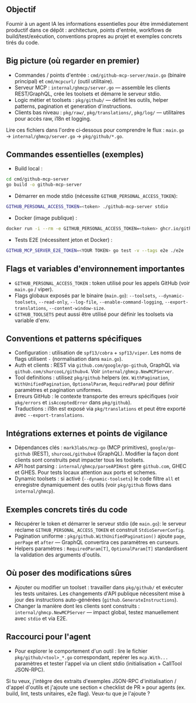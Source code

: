 ## Objectif

Fournir à un agent IA les informations essentielles pour être immédiatement productif dans ce dépôt : architecture, points d'entrée, workflows de build/test/exécution, conventions propres au projet et exemples concrets tirés du code.

## Big picture (où regarder en premier)

- Commandes / points d'entrée : `cmd/github-mcp-server/main.go` (binaire principal) et `cmd/mcpcurl/` (outil utilitaire).
- Serveur MCP : `internal/ghmcp/server.go` — assemble les clients REST/GraphQL, crée les toolsets et démarre le serveur stdio.
- Logic métier et toolsets : `pkg/github/` — définit les outils, helper patterns, pagination et generation d'instructions.
- Clients bas niveau : `pkg/raw/`, `pkg/translations/`, `pkg/log/` — utilitaires pour accès raw, i18n et logging.

Lire ces fichiers dans l'ordre ci‑dessous pour comprendre le flux : `main.go` → `internal/ghmcp/server.go` → `pkg/github/*.go`.

## Commandes essentielles (exemples)

- Build local :

```bash
cd cmd/github-mcp-server
go build -o github-mcp-server
```

- Démarrer en mode stdio (nécessite `GITHUB_PERSONAL_ACCESS_TOKEN`):

```bash
GITHUB_PERSONAL_ACCESS_TOKEN=<token> ./github-mcp-server stdio
```

- Docker (image publique) :

```bash
docker run -i --rm -e GITHUB_PERSONAL_ACCESS_TOKEN=<token> ghcr.io/github/github-mcp-server
```

- Tests E2E (nécessitent jeton et Docker) :

```bash
GITHUB_MCP_SERVER_E2E_TOKEN=<YOUR TOKEN> go test -v --tags e2e ./e2e
```

## Flags et variables d'environnement importantes

- `GITHUB_PERSONAL_ACCESS_TOKEN` : token utilisé pour les appels GitHub (voir `main.go` / viper).
- Flags globaux exposés par le binaire (`main.go`): `--toolsets`, `--dynamic-toolsets`, `--read-only`, `--log-file`, `--enable-command-logging`, `--export-translations`, `--content-window-size`.
- `GITHUB_TOOLSETS` peut aussi être utilisé pour définir les toolsets via variable d'env.

## Conventions et patterns spécifiques

- Configuration : utilisation de `spf13/cobra` + `spf13/viper`. Les noms de flags utilisent `-` (normalisation dans `main.go`).
- Auth et clients : REST via `github.com/google/go-github`, GraphQL via `github.com/shurcooL/githubv4`. Voir `internal/ghmcp.NewMCPServer`.
- Tool definitions : utilisez `pkg/github` helpers (ex. `WithPagination`, `WithUnifiedPagination`, `OptionalParam`, `RequiredParam`) pour définir paramètres et pagination uniformes.
- Erreurs GitHub : le contexte transporte des erreurs spécifiques (voir `pkg/errors` et `isAcceptedError` dans `pkg/github`).
- Traductions : i18n est exposé via `pkg/translations` et peut être exporté avec `--export-translations`.

## Intégrations externes et points de vigilance

- Dépendances clés : `mark3labs/mcp-go` (MCP primitives), `google/go-github` (REST), `shurcooL/githubv4` (GraphQL). Modifier la façon dont clients sont construits peut impacter tous les toolsets.
- API host parsing : `internal/ghmcp/parseAPIHost` gère `github.com`, GHEC et GHES. Pour tests locaux attention aux ports et schemes.
- Dynamic toolsets : si activé (`--dynamic-toolsets`) le code filtre `all` et enregistre dynamiquement des outils (voir `pkg/github` flows dans `internal/ghmcp`).

## Exemples concrets tirés du code

- Récupérer le token et démarrer le serveur stdio (de `main.go`): le serveur réclame `GITHUB_PERSONAL_ACCESS_TOKEN` et construit `StdioServerConfig`.
- Pagination uniforme : `pkg/github.WithUnifiedPagination()` ajoute `page`, `perPage` et `after` — GraphQL convertira ces paramètres en curseurs.
- Helpers paramètres : `RequiredParam[T]`, `OptionalParam[T]` standardisent la validation des arguments d'outils.

## Où poser des modifications sûres

- Ajouter ou modifier un toolset : travailler dans `pkg/github/` et exécuter les tests unitaires. Les changements d'API publique nécessitent mise à jour des instructions auto-générées (`github.GenerateInstructions`).
- Changer la manière dont les clients sont construits : `internal/ghmcp.NewMCPServer` — impact global, testez manuellement avec `stdio` et via E2E.

## Raccourci pour l'agent

- Pour explorer le comportement d'un outil : lire le fichier `pkg/github/<tool>_*.go` correspondant, repérer les `mcp.With...` paramètres et tester l'appel via un client stdio (initialisation + CallTool JSON-RPC).

Si tu veux, j'intègre des extraits d'exemples JSON-RPC d'initialisation / d'appel d'outils et j'ajoute une section « checklist de PR » pour agents (ex. build, lint, tests unitaires, e2e flag). Veux-tu que je l'ajoute ?
